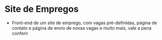 # Site de Empregos
- Front-end de um site de emprego, com vagas pré-definidas, página de contato e página de envio de novas vagas e muito mais, vale a pena conferir
